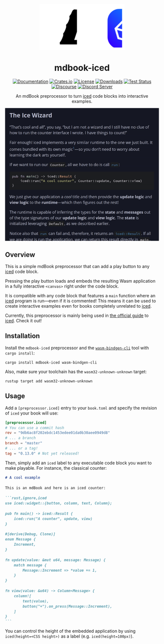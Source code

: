 <div align="center">

<img src="assets/logo.svg" height="150">

# mdbook-iced

[![Documentation](https://docs.rs/mdbook-iced/badge.svg)](https://docs.rs/mdbook-iced)
[![Crates.io](https://img.shields.io/crates/v/mdbook-iced.svg)](https://crates.io/crates/mdbook-iced)
[![License](https://img.shields.io/crates/l/mdbook-iced.svg)](https://github.com/iced-rs/mdbook-iced/blob/master/LICENSE)
[![Downloads](https://img.shields.io/crates/d/mdbook-iced.svg)](https://crates.io/crates/mdbook-iced)
[![Test Status](https://img.shields.io/github/actions/workflow/status/iced-rs/mdbook-iced/test.yml?branch=master&event=push&label=test)](https://github.com/iced-rs/mdbook-iced/actions)
[![Discourse](https://img.shields.io/badge/dynamic/json?url=https%3A%2F%2Fdiscourse.iced.rs%2Fsite%2Fstatistics.json&query=%24.users_count&suffix=%20users&label=discourse&color=5e7ce2)](https://discourse.iced.rs/)
[![Discord Server](https://img.shields.io/discord/628993209984614400?label=&labelColor=6A7EC2&logo=discord&logoColor=ffffff&color=7389D8)](https://discord.gg/3xZJ65GAhd)

An mdBook preprocessor to turn [iced] code blocks into interactive examples.

<img alt="An interactive example" src="assets/example.gif">

</div>

## Overview
This is a simple mdBook preprocessor that can add a play button to any [iced] code block.

Pressing the play button loads and embeds the resulting Wasm application in a fully interactive `<canvas>` right under the code block.

It is compatible with any code block that features a `main` function where an [iced] program is run—even if it is commented! This means
it can be used to create interactive examples even for books completely unrelated to [iced].

Currently, this preprocessor is mainly being used in [the official guide] to [iced]. Check it out!

## Installation
Install the `mdbook-iced` preprocessor and the [`wasm-bindgen-cli`] tool with `cargo install`:

```
cargo install mdbook-iced wasm-bindgen-cli
```

Also, make sure your toolchain has the `wasm32-unknown-unknown` target:

```
rustup target add wasm32-unknown-unknown
```

## Usage
Add a `[preprocessor.iced]` entry to your `book.toml` and specify the revision of `iced` your book will use:

```toml
[preprocessor.iced]
# You can use a commit hash
rev = "9db6ac8f202ebdc1453edee01da0b30aee0949d8"
# ... a branch
branch = "master"
# ... or a tag!
tag = "0.13.0" # Not yet released!
```

Then, simply add an `iced` label to any executable code block you want to make playable. For instance, the
classical counter:

````markdown
# A cool example

This is an mdBook and here is an iced counter:

```rust,ignore,iced
use iced::widget::{button, column, text, Column};

pub fn main() -> iced::Result {
    iced::run("A counter", update, view)
}

#[derive(Debug, Clone)]
enum Message {
    Increment,
}

fn update(value: &mut u64, message: Message) {
    match message {
        Message::Increment => *value += 1,
    }
}

fn view(value: &u64) -> Column<Message> {
    column![
        text(value),
        button("+").on_press(Message::Increment),
    ]
}
```
````

You can control the height of the embedded application by using `iced(height=<CSS height>)` as a label (e.g. `iced(height=100px)`).

[iced]: https://github.com/iced-rs/iced
[`wasm-bindgen-cli`]: https://rustwasm.github.io/wasm-bindgen/reference/cli.html
[the official guide]: https://book.iced.rs/
